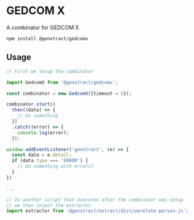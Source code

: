 # GEDCOM X

A combinator for GEDCOM X

`npm install @genxtract/gedcomx`

## Usage

```javascript
// First we setup the combinator

import GedcomX from '@genxtract/gedcomx';

const combinator = new GedcomX({timeout = 5});

combinator.start()
  then((data) => {
    // Do something
  })
  .catch((error) => {
    console.log(error);
  });

window.addEventListener('genxtract', (e) => {
  const data = e.detail;
  if (data.type === 'ERROR') {
    // Do something with errors?
  }
})

...

// In another script that executes after the combinator was setup
// we then inject the extractor.
import extractor from '@genxtract/extract/dist/werelate-person.js';
```
